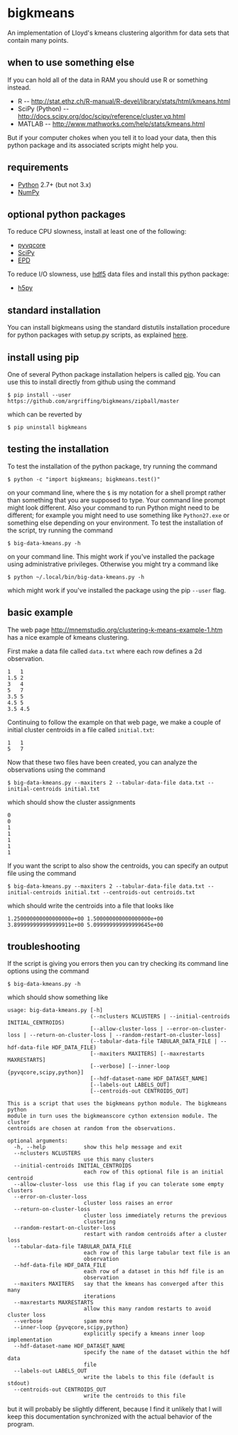 bigkmeans
=========

An implementation of Lloyd's kmeans clustering algorithm
for data sets that contain many points.


when to use something else
--------------------------

If you can hold all of the data in RAM
you should use R or something instead.

 * R -- http://stat.ethz.ch/R-manual/R-devel/library/stats/html/kmeans.html
 * SciPy (Python) -- http://docs.scipy.org/doc/scipy/reference/cluster.vq.html
 * MATLAB -- http://www.mathworks.com/help/stats/kmeans.html

But if your computer chokes when you tell it to load your data,
then this python package and its associated scripts might help you.


requirements
------------

 * [Python](http://python.org/) 2.7+ (but not 3.x)
 * [NumPy](http://www.numpy.org/)


optional python packages
------------------------

To reduce CPU slowness, install at least one of the following:
 * [pyvqcore](https://github.com/argriffing/pyvqcore)
 * [SciPy](http://www.scipy.org/)
 * [EPD](http://www.enthought.com/products/epd.php)

To reduce I/O slowness, use [hdf5](http://www.hdfgroup.org/HDF5/)
data files and install this python package:
 * [h5py](http://www.h5py.org/)


standard installation
---------------------

You can install bigkmeans using the standard distutils installation procedure
for python packages with setup.py scripts,
as explained [here](http://docs.python.org/2/install/index.html).


install using pip
-----------------

One of several Python package installation helpers is called
[pip](http://www.pip-installer.org/).
You can use this to install directly from github using the command

`$ pip install --user https://github.com/argriffing/bigkmeans/zipball/master`

which can be reverted by

`$ pip uninstall bigkmeans`


testing the installation
------------------------

To test the installation of the python package, try running the command

`$ python -c "import bigkmeans; bigkmeans.test()"`

on your command line,
where the `$` is my notation for a shell prompt rather than
something that you are supposed to type.
Your command line prompt might look different.
Also your command to run Python might need to be different;
for example you might need to use something like
`Python27.exe` or something else depending on your environment.
To test the installation of the script, try running the command

`$ big-data-kmeans.py -h`

on your command line.
This might work if you've installed the package
using administrative privileges.
Otherwise you might try a command like

`$ python ~/.local/bin/big-data-kmeans.py -h`

which might work if you've installed the package using the pip `--user` flag.


basic example
-------------

The web page
http://mnemstudio.org/clustering-k-means-example-1.htm
has a nice example of kmeans clustering.

First make a data file called `data.txt`
where each row defines a 2d observation.
    
	1	1
	1.5	2
	3	4
	5	7
	3.5	5
	4.5	5
	3.5	4.5

Continuing to follow the example on that web page,
we make a couple of initial cluster centroids
in a file called `initial.txt`:

	1	1
	5	7

Now that these two files have been created,
you can analyze the observations using the command

`$ big-data-kmeans.py --maxiters 2
	--tabular-data-file data.txt --initial-centroids initial.txt`

which should show the cluster assignments

	0
	0
	1
	1
	1
	1
	1

If you want the script to also show the centroids,
you can specify an output file using the command

`$ big-data-kmeans.py --maxiters 2
	--tabular-data-file data.txt
	--initial-centroids initial.txt
	--centroids-out centroids.txt`

which should write the centroids into a file that looks like

	1.250000000000000000e+00 1.500000000000000000e+00
	3.899999999999999911e+00 5.099999999999999645e+00


troubleshooting
---------------

If the script is giving you errors then you can try checking
its command line options using the command

`$ big-data-kmeans.py -h`

which should show something like
	
    usage: big-data-kmeans.py [-h]
                              (--nclusters NCLUSTERS | --initial-centroids INITIAL_CENTROIDS)
                              [--allow-cluster-loss | --error-on-cluster-loss | --return-on-cluster-loss | --random-restart-on-cluster-loss]
                              (--tabular-data-file TABULAR_DATA_FILE | --hdf-data-file HDF_DATA_FILE)
                              [--maxiters MAXITERS] [--maxrestarts MAXRESTARTS]
                              [--verbose] [--inner-loop {pyvqcore,scipy,python}]
                              [--hdf-dataset-name HDF_DATASET_NAME]
                              [--labels-out LABELS_OUT]
                              [--centroids-out CENTROIDS_OUT]

    This is a script that uses the bigkmeans python module. The bigkmeans python
    module in turn uses the bigkmeanscore cython extension module. The cluster
    centroids are chosen at random from the observations.

    optional arguments:
      -h, --help            show this help message and exit
      --nclusters NCLUSTERS
                            use this many clusters
      --initial-centroids INITIAL_CENTROIDS
                            each row of this optional file is an initial centroid
      --allow-cluster-loss  use this flag if you can tolerate some empty clusters
      --error-on-cluster-loss
                            cluster loss raises an error
      --return-on-cluster-loss
                            cluster loss immediately returns the previous
                            clustering
      --random-restart-on-cluster-loss
                            restart with random centroids after a cluster loss
      --tabular-data-file TABULAR_DATA_FILE
                            each row of this large tabular text file is an
                            observation
      --hdf-data-file HDF_DATA_FILE
                            each row of a dataset in this hdf file is an
                            observation
      --maxiters MAXITERS   say that the kmeans has converged after this many
                            iterations
      --maxrestarts MAXRESTARTS
                            allow this many random restarts to avoid cluster loss
      --verbose             spam more
      --inner-loop {pyvqcore,scipy,python}
                            explicitly specify a kmeans inner loop implementation
      --hdf-dataset-name HDF_DATASET_NAME
                            specify the name of the dataset within the hdf data
                            file
      --labels-out LABELS_OUT
                            write the labels to this file (default is stdout)
      --centroids-out CENTROIDS_OUT
                            write the centroids to this file

but it will probably be slightly different,
because I find it unlikely that I will keep this documentation
synchronized with the actual behavior of the program.
